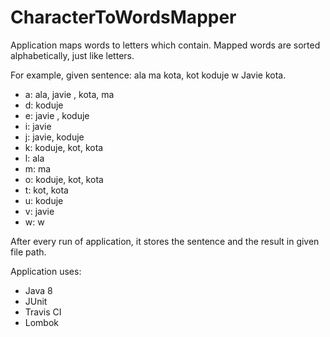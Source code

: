 # CharacterToWordsMapper

Application maps words to letters which contain. Mapped words are sorted alphabetically, just like letters. 

For example, given sentence: ala ma kota, kot koduje w Javie kota.
- a: ala, javie , kota, ma
- d: koduje
- e: javie , koduje
- i: javie
- j: javie, koduje
- k: koduje, kot, kota
- l: ala
- m: ma
- o: koduje, kot, kota
- t: kot, kota
- u: koduje
- v: javie
- w: w

After every run of application, it stores the sentence and the result in given file path. 

Application uses:
- Java 8
- JUnit
- Travis CI
- Lombok
